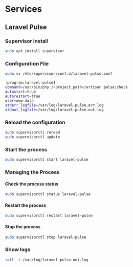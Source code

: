 

# Services

## Laravel Pulse

### Supervisor install  
```bash
sudo apt install supervisor  
```

### Configuration File
```bash
sudo vi /etc/supervisor/conf.d/laravel-pulse.conf

[program:laravel-pulse]
command=/usr/bin/php /<project_path>/artisan pulse:check
autostart=true
autorestart=true
user=www-data
stderr_logfile=/var/log/laravel-pulse.err.log
stdout_logfile=/var/log/laravel-pulse.out.log
```

### Reload the configuration
```bash
sudo supervisorctl reread
sudo supervisorctl update
```

### Start the process
```bash
sudo supervisorctl start laravel-pulse
```

### Managing the Process
#### Check the process status
```bash
sudo supervisorctl status laravel-pulse
```

#### Restart the process
```bash
sudo supervisorctl restart laravel-pulse
```

#### Stop the process
```bash
sudo supervisorctl stop laravel-pulse
```

### Show logs
```bash
tail -f /var/log/laravel-pulse.out.log
```
